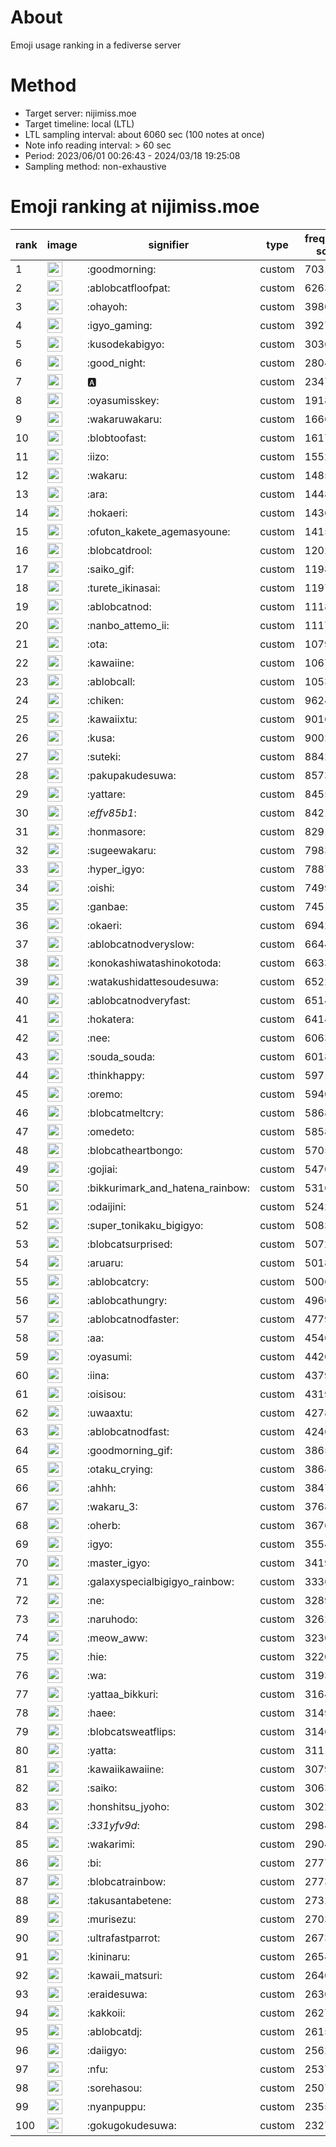 # About
Emoji usage ranking in a fediverse server

# Method
- Target server: nijimiss.moe
- Target timeline: local (LTL)
- LTL sampling interval: about 6060 sec (100 notes at once)
- Note info reading interval: > 60 sec
- Period: 2023/06/01 00:26:43 - 2024/03/18 19:25:08 
- Sampling method: non-exhaustive

# Emoji ranking at nijimiss.moe

|rank|image|signifier|type|frequency score|
|----|----|----|----|----|
|1|<img height="24" src="https://nijimiss.moe/emoji/goodmorning.webp">|:goodmorning:|custom|70316|
|2|<img height="24" src="https://nijimiss.moe/emoji/ablobcatfloofpat.webp">|:ablobcatfloofpat:|custom|62638|
|3|<img height="24" src="https://nijimiss.moe/emoji/ohayoh.webp">|:ohayoh:|custom|39805|
|4|<img height="24" src="https://nijimiss.moe/emoji/igyo_gaming.webp">|:igyo_gaming:|custom|39277|
|5|<img height="24" src="https://nijimiss.moe/emoji/kusodekabigyo.webp">|:kusodekabigyo:|custom|30366|
|6|<img height="24" src="https://nijimiss.moe/emoji/good_night.webp">|:good_night:|custom|28040|
|7|<img height="24" src="https://nijimiss.moe/emoji/a.webp">|:a:|custom|23476|
|8|<img height="24" src="https://nijimiss.moe/emoji/oyasumisskey.webp">|:oyasumisskey:|custom|19182|
|9|<img height="24" src="https://nijimiss.moe/emoji/wakaruwakaru.webp">|:wakaruwakaru:|custom|16666|
|10|<img height="24" src="https://nijimiss.moe/emoji/blobtoofast.webp">|:blobtoofast:|custom|16177|
|11|<img height="24" src="https://nijimiss.moe/emoji/iizo.webp">|:iizo:|custom|15524|
|12|<img height="24" src="https://nijimiss.moe/emoji/wakaru.webp">|:wakaru:|custom|14855|
|13|<img height="24" src="https://nijimiss.moe/emoji/ara.webp">|:ara:|custom|14484|
|14|<img height="24" src="https://nijimiss.moe/emoji/hokaeri.webp">|:hokaeri:|custom|14367|
|15|<img height="24" src="https://nijimiss.moe/emoji/ofuton_kakete_agemasyoune.webp">|:ofuton_kakete_agemasyoune:|custom|14153|
|16|<img height="24" src="https://nijimiss.moe/emoji/blobcatdrool.webp">|:blobcatdrool:|custom|12025|
|17|<img height="24" src="https://nijimiss.moe/emoji/saiko_gif.webp">|:saiko_gif:|custom|11989|
|18|<img height="24" src="https://nijimiss.moe/emoji/turete_ikinasai.webp">|:turete_ikinasai:|custom|11973|
|19|<img height="24" src="https://nijimiss.moe/emoji/ablobcatnod.webp">|:ablobcatnod:|custom|11186|
|20|<img height="24" src="https://nijimiss.moe/emoji/nanbo_attemo_ii.webp">|:nanbo_attemo_ii:|custom|11178|
|21|<img height="24" src="https://nijimiss.moe/emoji/ota.webp">|:ota:|custom|10790|
|22|<img height="24" src="https://nijimiss.moe/emoji/kawaiine.webp">|:kawaiine:|custom|10674|
|23|<img height="24" src="https://nijimiss.moe/emoji/ablobcall.webp">|:ablobcall:|custom|10531|
|24|<img height="24" src="https://nijimiss.moe/emoji/chiken.webp">|:chiken:|custom|9624|
|25|<img height="24" src="https://nijimiss.moe/emoji/kawaiixtu.webp">|:kawaiixtu:|custom|9016|
|26|<img height="24" src="https://nijimiss.moe/emoji/kusa.webp">|:kusa:|custom|9002|
|27|<img height="24" src="https://nijimiss.moe/emoji/suteki.webp">|:suteki:|custom|8842|
|28|<img height="24" src="https://nijimiss.moe/emoji/pakupakudesuwa.webp">|:pakupakudesuwa:|custom|8573|
|29|<img height="24" src="https://nijimiss.moe/emoji/yattare.webp">|:yattare:|custom|8455|
|30|<img height="24" src="https://nijimiss.moe/emoji/_effv85b1_.webp">|:_effv85b1_:|custom|8421|
|31|<img height="24" src="https://nijimiss.moe/emoji/honmasore.webp">|:honmasore:|custom|8291|
|32|<img height="24" src="https://nijimiss.moe/emoji/sugeewakaru.webp">|:sugeewakaru:|custom|7983|
|33|<img height="24" src="https://nijimiss.moe/emoji/hyper_igyo.webp">|:hyper_igyo:|custom|7887|
|34|<img height="24" src="https://nijimiss.moe/emoji/oishi.webp">|:oishi:|custom|7499|
|35|<img height="24" src="https://nijimiss.moe/emoji/ganbae.webp">|:ganbae:|custom|7451|
|36|<img height="24" src="https://nijimiss.moe/emoji/okaeri.webp">|:okaeri:|custom|6942|
|37|<img height="24" src="https://nijimiss.moe/emoji/ablobcatnodveryslow.webp">|:ablobcatnodveryslow:|custom|6644|
|38|<img height="24" src="https://nijimiss.moe/emoji/konokashiwatashinokotoda.webp">|:konokashiwatashinokotoda:|custom|6633|
|39|<img height="24" src="https://nijimiss.moe/emoji/watakushidattesoudesuwa.webp">|:watakushidattesoudesuwa:|custom|6522|
|40|<img height="24" src="https://nijimiss.moe/emoji/ablobcatnodveryfast.webp">|:ablobcatnodveryfast:|custom|6514|
|41|<img height="24" src="https://nijimiss.moe/emoji/hokatera.webp">|:hokatera:|custom|6414|
|42|<img height="24" src="https://nijimiss.moe/emoji/nee.webp">|:nee:|custom|6063|
|43|<img height="24" src="https://nijimiss.moe/emoji/souda_souda.webp">|:souda_souda:|custom|6018|
|44|<img height="24" src="https://nijimiss.moe/emoji/thinkhappy.webp">|:thinkhappy:|custom|5971|
|45|<img height="24" src="https://nijimiss.moe/emoji/oremo.webp">|:oremo:|custom|5940|
|46|<img height="24" src="https://nijimiss.moe/emoji/blobcatmeltcry.webp">|:blobcatmeltcry:|custom|5868|
|47|<img height="24" src="https://nijimiss.moe/emoji/omedeto.webp">|:omedeto:|custom|5858|
|48|<img height="24" src="https://nijimiss.moe/emoji/blobcatheartbongo.webp">|:blobcatheartbongo:|custom|5705|
|49|<img height="24" src="https://nijimiss.moe/emoji/gojiai.webp">|:gojiai:|custom|5470|
|50|<img height="24" src="https://nijimiss.moe/emoji/bikkurimark_and_hatena_rainbow.webp">|:bikkurimark_and_hatena_rainbow:|custom|5316|
|51|<img height="24" src="https://nijimiss.moe/emoji/odaijini.webp">|:odaijini:|custom|5242|
|52|<img height="24" src="https://nijimiss.moe/emoji/super_tonikaku_bigigyo.webp">|:super_tonikaku_bigigyo:|custom|5083|
|53|<img height="24" src="https://nijimiss.moe/emoji/blobcatsurprised.webp">|:blobcatsurprised:|custom|5072|
|54|<img height="24" src="https://nijimiss.moe/emoji/aruaru.webp">|:aruaru:|custom|5018|
|55|<img height="24" src="https://nijimiss.moe/emoji/ablobcatcry.webp">|:ablobcatcry:|custom|5006|
|56|<img height="24" src="https://nijimiss.moe/emoji/ablobcathungry.webp">|:ablobcathungry:|custom|4960|
|57|<img height="24" src="https://nijimiss.moe/emoji/ablobcatnodfaster.webp">|:ablobcatnodfaster:|custom|4779|
|58|<img height="24" src="https://nijimiss.moe/emoji/aa.webp">|:aa:|custom|4546|
|59|<img height="24" src="https://nijimiss.moe/emoji/oyasumi.webp">|:oyasumi:|custom|4420|
|60|<img height="24" src="https://nijimiss.moe/emoji/iina.webp">|:iina:|custom|4379|
|61|<img height="24" src="https://nijimiss.moe/emoji/oisisou.webp">|:oisisou:|custom|4319|
|62|<img height="24" src="https://nijimiss.moe/emoji/uwaaxtu.webp">|:uwaaxtu:|custom|4278|
|63|<img height="24" src="https://nijimiss.moe/emoji/ablobcatnodfast.webp">|:ablobcatnodfast:|custom|4246|
|64|<img height="24" src="https://nijimiss.moe/emoji/goodmorning_gif.webp">|:goodmorning_gif:|custom|3865|
|65|<img height="24" src="https://nijimiss.moe/emoji/otaku_crying.webp">|:otaku_crying:|custom|3864|
|66|<img height="24" src="https://nijimiss.moe/emoji/ahhh.webp">|:ahhh:|custom|3847|
|67|<img height="24" src="https://nijimiss.moe/emoji/wakaru_3.webp">|:wakaru_3:|custom|3768|
|68|<img height="24" src="https://nijimiss.moe/emoji/oherb.webp">|:oherb:|custom|3676|
|69|<img height="24" src="https://nijimiss.moe/emoji/igyo.webp">|:igyo:|custom|3554|
|70|<img height="24" src="https://nijimiss.moe/emoji/master_igyo.webp">|:master_igyo:|custom|3419|
|71|<img height="24" src="https://nijimiss.moe/emoji/galaxyspecialbigigyo_rainbow.webp">|:galaxyspecialbigigyo_rainbow:|custom|3336|
|72|<img height="24" src="https://nijimiss.moe/emoji/ne.webp">|:ne:|custom|3289|
|73|<img height="24" src="https://nijimiss.moe/emoji/naruhodo.webp">|:naruhodo:|custom|3262|
|74|<img height="24" src="https://nijimiss.moe/emoji/meow_aww.webp">|:meow_aww:|custom|3230|
|75|<img height="24" src="https://nijimiss.moe/emoji/hie.webp">|:hie:|custom|3220|
|76|<img height="24" src="https://nijimiss.moe/emoji/wa.webp">|:wa:|custom|3193|
|77|<img height="24" src="https://nijimiss.moe/emoji/yattaa_bikkuri.webp">|:yattaa_bikkuri:|custom|3164|
|78|<img height="24" src="https://nijimiss.moe/emoji/haee.webp">|:haee:|custom|3149|
|79|<img height="24" src="https://nijimiss.moe/emoji/blobcatsweatflips.webp">|:blobcatsweatflips:|custom|3146|
|80|<img height="24" src="https://nijimiss.moe/emoji/yatta.webp">|:yatta:|custom|3111|
|81|<img height="24" src="https://nijimiss.moe/emoji/kawaiikawaiine.webp">|:kawaiikawaiine:|custom|3079|
|82|<img height="24" src="https://nijimiss.moe/emoji/saiko.webp">|:saiko:|custom|3063|
|83|<img height="24" src="https://nijimiss.moe/emoji/honshitsu_jyoho.webp">|:honshitsu_jyoho:|custom|3022|
|84|<img height="24" src="https://nijimiss.moe/emoji/_331yfv9d_.webp">|:_331yfv9d_:|custom|2984|
|85|<img height="24" src="https://nijimiss.moe/emoji/wakarimi.webp">|:wakarimi:|custom|2904|
|86|<img height="24" src="https://nijimiss.moe/emoji/bi.webp">|:bi:|custom|2777|
|87|<img height="24" src="https://nijimiss.moe/emoji/blobcatrainbow.webp">|:blobcatrainbow:|custom|2773|
|88|<img height="24" src="https://nijimiss.moe/emoji/takusantabetene.webp">|:takusantabetene:|custom|2732|
|89|<img height="24" src="https://nijimiss.moe/emoji/murisezu.webp">|:murisezu:|custom|2703|
|90|<img height="24" src="https://nijimiss.moe/emoji/ultrafastparrot.webp">|:ultrafastparrot:|custom|2673|
|91|<img height="24" src="https://nijimiss.moe/emoji/kininaru.webp">|:kininaru:|custom|2654|
|92|<img height="24" src="https://nijimiss.moe/emoji/kawaii_matsuri.webp">|:kawaii_matsuri:|custom|2640|
|93|<img height="24" src="https://nijimiss.moe/emoji/eraidesuwa.webp">|:eraidesuwa:|custom|2630|
|94|<img height="24" src="https://nijimiss.moe/emoji/kakkoii.webp">|:kakkoii:|custom|2627|
|95|<img height="24" src="https://nijimiss.moe/emoji/ablobcatdj.webp">|:ablobcatdj:|custom|2615|
|96|<img height="24" src="https://nijimiss.moe/emoji/daiigyo.webp">|:daiigyo:|custom|2562|
|97|<img height="24" src="https://nijimiss.moe/emoji/nfu.webp">|:nfu:|custom|2537|
|98|<img height="24" src="https://nijimiss.moe/emoji/sorehasou.webp">|:sorehasou:|custom|2507|
|99|<img height="24" src="https://nijimiss.moe/emoji/nyanpuppu.webp">|:nyanpuppu:|custom|2355|
|100|<img height="24" src="https://nijimiss.moe/emoji/gokugokudesuwa.webp">|:gokugokudesuwa:|custom|2327|
